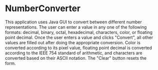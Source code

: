 # NumberConverter

This application uses Java GUI to convert between different number representations. 
The user can enter a value in any one of the following formats: decimal, binary, octal, hexadecimal, characters, color, or floating point decimal. 
Once the user enters a value and clicks "Convert", all other values are filled out after doing the appropriate conversion. 
Color is converted according to its pixel value, floating point decimal is converted according to the IEEE 754 standard of arithmetic, and 
characters are converted based on their ASCII notation. 
The "Clear" button resets the form. 

